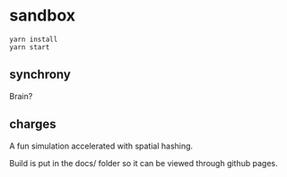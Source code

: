 # sandbox
```
yarn install
yarn start
```

## synchrony
Brain?

## charges

A fun simulation accelerated with spatial hashing.

Build is put in the docs/ folder so it can be viewed through github pages.